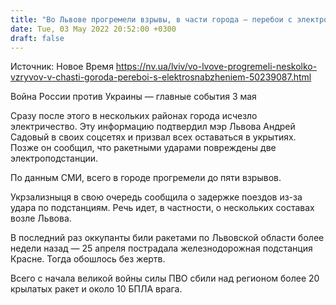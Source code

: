 ```yaml
---
title: "Во Львове прогремели взрывы, в части города — перебои с электроснабжением"
date: Tue, 03 May 2022 20:52:00 +0300
draft: false
---
```

Источник: Новое Время https://nv.ua/lviv/vo-lvove-progremeli-neskolko-vzryvov-v-chasti-goroda-pereboi-s-elektrosnabzheniem-50239087.html


Война России против Украины — главные события 3 мая

Сразу после этого в нескольких районах города исчезло электричество. Эту информацию подтвердил мэр Львова Андрей Садовый в своих соцсетях и призвал всех оставаться в укрытиях. Позже он сообщил, что ракетными ударами повреждены две электроподстанции. 

По данным СМИ, всего в городе прогремели до пяти взрывов.

Укрзализныця в свою очередь сообщила о задержке поездов из-за удара по подстанциям. Речь идет, в частности, о нескольких составах возле Львова.

В последний раз оккупанты били ракетами по Львовской области более недели назад — 25 апреля пострадала железнодорожная подстанция Красне. Тогда обошлось без жертв.

Всего с начала великой войны силы ПВО сбили над регионом более 20 крылатых ракет и около 10 БПЛА врага.
